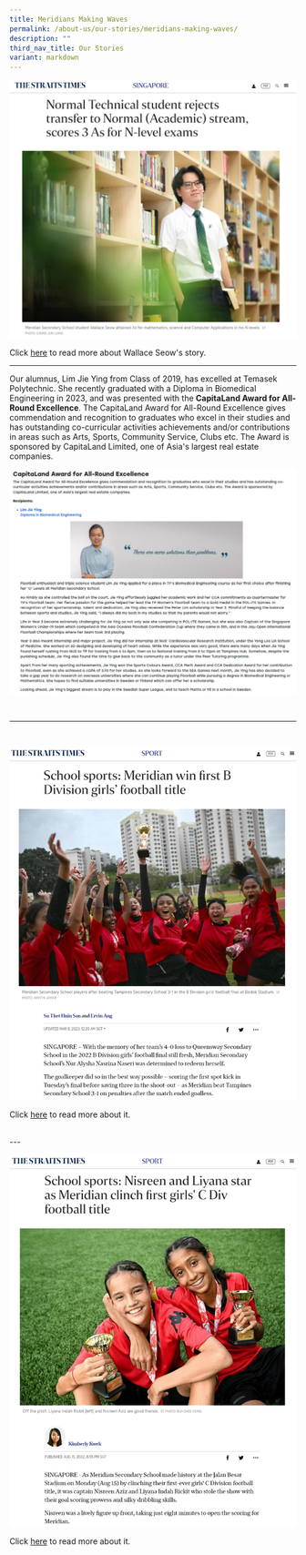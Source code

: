 ```yaml
---
title: Meridians Making Waves
permalink: /about-us/our-stories/meridians-making-waves/
description: ""
third_nav_title: Our Stories
variant: markdown
---
```

![](/images/Meridians%20Making%20Waves/ST___18_Dec_2023.jpg)

Click [here](https://www.straitstimes.com/singapore/normal-technical-student-rejects-transfer-to-normal-academic-stream-scores-three-as-for-n-level-exams) to read more about Wallace Seow's story.

---

Our alumnus, Lim Jie Ying from Class of 2019, has excelled at Temasek Polytechnic. She recently graduated with a Diploma in Biomedical Engineering in 2023, and was presented with the **CapitaLand Award for All-Round Excellence**. The CapitaLand Award for All-Round Excellence gives commendation and recognition to graduates who excel in their studies and has outstanding co-curricular activities achievements and/or contributions in areas such as Arts, Sports, Community Service, Clubs etc. The Award is sponsored by CapitaLand Limited, one of Asia's largest real estate companies.

![](/images/Meridians%20Making%20Waves/lim%20jie%20ying.jpg)

<br>

---

<br>

![](/images/Meridians%20Making%20Waves/meridian%20making%20waves%2001.jpg)

Click [here](https://www.straitstimes.com/sport/schools/school-sports-meridian-win-first-b-division-girls-football-title) to read more about it.

<br>
---
<br>

![](/images/Meridians%20Making%20Waves/meridian%20making%20waves%2002.jpg)

Click [here](https://www.straitstimes.com/sport/schools/school-sports-nisreen-and-liyana-star-as-meridian-clinch-first-girls-c-div-football-title) to read more about it.
